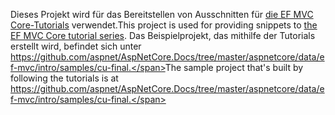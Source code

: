 <span data-ttu-id="b6cdd-101">Dieses Projekt wird für das Bereitstellen von Ausschnitten für [die EF MVC Core-Tutorials](https://docs.microsoft.com/aspnet/core/data/ef-mvc/intro) verwendet.</span><span class="sxs-lookup"><span data-stu-id="b6cdd-101">This project is used for providing snippets to [the EF MVC Core tutorial series](https://docs.microsoft.com/aspnet/core/data/ef-mvc/intro).</span></span> <span data-ttu-id="b6cdd-102">Das Beispielprojekt, das mithilfe der Tutorials erstellt wird, befindet sich unter https://github.com/aspnet/AspNetCore.Docs/tree/master/aspnetcore/data/ef-mvc/intro/samples/cu-final.</span><span class="sxs-lookup"><span data-stu-id="b6cdd-102">The sample project that's built by following the tutorials is at https://github.com/aspnet/AspNetCore.Docs/tree/master/aspnetcore/data/ef-mvc/intro/samples/cu-final.</span></span>
